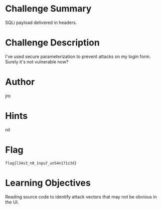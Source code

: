 # Challenge Summary

SQLi payload delivered in headers. 

# Challenge Description

I've used secure parameterization to prevent attacks on my login form. Surely it's not vulnerable now?

# Author

jro

# Hints

nil

# Flag

`flag{l34v3_n0_1npu7_un54n171z3d}`

# Learning Objectives

Reading source code to identify attack vectors that may not be obvious in the UI.